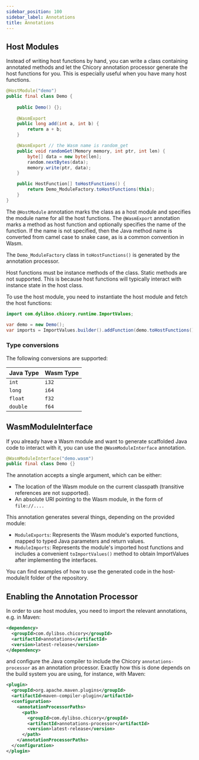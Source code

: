 ```yaml
---
sidebar_position: 100
sidebar_label: Annotations
title: Annotations
---
```

## Host Modules

Instead of writing host functions by hand, you can write a class containing annotated methods
and let the Chicory annotation processor generate the host functions for you. This is especially
useful when you have many host functions.

<!--
```java
//DEPS com.dylibso.chicory:docs-lib:999-SNAPSHOT
//DEPS com.dylibso.chicory:runtime:999-SNAPSHOT
```
-->

```java
@HostModule("demo")
public final class Demo {
    
    public Demo() {};
    
    @WasmExport
    public long add(int a, int b) {
        return a + b;
    }

    @WasmExport // the Wasm name is random_get
    public void randomGet(Memory memory, int ptr, int len) {
        byte[] data = new byte[len];
        random.nextBytes(data);
        memory.write(ptr, data);
    }

    public HostFunction[] toHostFunctions() {
        return Demo_ModuleFactory.toHostFunctions(this);
    }
}
```

The `@HostModule` annotation marks the class as a host module and specifies the module name for
all the host functions. The `@WasmExport` annotation marks a method as host function and optionally
specifies the name of the function. If the name is not specified, then the Java method name is
converted from camel case to snake case, as is a common convention in Wasm.

The `Demo_ModuleFactory` class in `toHostFunctions()` is generated by the annotation processor.

Host functions must be instance methods of the class. Static methods are not supported.
This is because host functions will typically interact with instance state in the host class.

To use the host module, you need to instantiate the host module and fetch the host functions:

<!--
```java
import com.dylibso.chicory.runtime.HostFunction;

// bug in JShell: https://github.com/jbangdev/jbang/issues/1854
public class Demo {
    public Demo() {};

    public HostFunction[] toHostFunctions() {
        return new HostFunction[0];
    }
}
```
-->

```java
import com.dylibso.chicory.runtime.ImportValues;

var demo = new Demo();
var imports = ImportValues.builder().addFunction(demo.toHostFunctions()).build();
```

### Type conversions

The following conversions are supported:

| Java Type         | Wasm Type  |
|-------------------|------------|
| `int`             | `i32`      |
| `long`            | `i64`      |
| `float`           | `f32`      |
| `double`          | `f64`      |

## WasmModuleInterface

If you already have a Wasm module and want to generate scaffolded Java code to interact with it, you can use the `@WasmModuleInterface` annotation.

```java
@WasmModuleInterface("demo.wasm")
public final class Demo {}
```

The annotation accepts a single argument, which can be either:

- The location of the Wasm module on the current classpath (transitive references are not supported).
- An absolute URI pointing to the Wasm module, in the form of `file://....`

This annotation generates several things, depending on the provided module:

- `ModuleExports`: Represents the Wasm module's exported functions, mapped to typed Java parameters and return values.
- `ModuleImports`: Represents the module's imported host functions and includes a convenient `toImportValues()` method to obtain ImportValues after implementing the interfaces.

You can find examples of how to use the generated code in the host-module/it folder of the repository.

## Enabling the Annotation Processor

In order to use host modules, you need to import the relevant annotations, e.g. in Maven:

```xml
<dependency>
  <groupId>com.dylibso.chicory</groupId>
  <artifactId>annotations</artifactId>
  <version>latest-release</version>
</dependency>
```

and configure the Java compiler to include the Chicory `annotations-processor` as an annotation processor.
Exactly how this is done depends on the build system you are using, for instance, with Maven:

```xml
<plugin>
  <groupId>org.apache.maven.plugins</groupId>
  <artifactId>maven-compiler-plugin</artifactId>
  <configuration>
    <annotationProcessorPaths>
      <path>
        <groupId>com.dylibso.chicory</groupId>
        <artifactId>annotations-processor</artifactId>
        <version>latest-release</version>
      </path>
    </annotationProcessorPaths>
  </configuration>
</plugin>
```

<!--
```java
docs.FileOps.writeResult("docs/usage", "annotations.md.result", "empty");
```
-->
